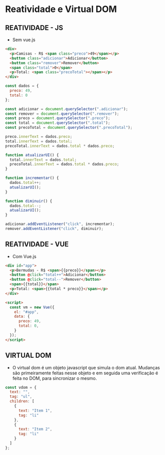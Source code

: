 # Reatividade e Virtual DOM

## REATIVIDADE - JS

* Sem vue.js

~~~html
<div>
  <p>Camisas - R$ <span class="preco">49</span></p>
  <button class="adicionar">Adicionar</button>
  <button class="remover">Remover</button>
  <span class="total">0</span>
  <p>Total: <span class="precoTotal"></span></p>
</div>
~~~

~~~javascript
const dados = {
  preco: 49,
  total: 0
};

const adicionar = document.querySelector(".adicionar");
const remover = document.querySelector(".remover");
const preco = document.querySelector(".preco");
const total = document.querySelector(".total");
const precoTotal = document.querySelector(".precoTotal");

preco.innerText = dados.preco;
total.innerText = dados.total;
precoTotal.innerText = dados.total * dados.preco;

function atualizarUI() {
  total.innerText = dados.total;
  precoTotal.innerText = dados.total * dados.preco;
}

function incrementar() {
  dados.total++;
  atualizarUI();
}

function diminuir() {
  dados.total--;
  atualizarUI();
}

adicionar.addEventListener("click", incrementar);
remover.addEventListener("click", diminuir);
~~~

## REATIVIDADE - VUE

* Com Vue.js

~~~html
<div id="app">
  <p>Bermudas - R$ <span>{{preco}}</span></p>
  <button @click="total++">Adicionar</button>
  <button @click="total--">Remover</button>
  <span>{{total}}</span>
  <p>Total: <span>{{total * preco}}</span></p>
</div>

<script>
  const vm = new Vue({
    el: "#app",
    data: {
      preco: 49,
      total: 0,
    }
  });
</script>
~~~

## VIRTUAL DOM

* O virtual dom é um objeto javascript que simula o dom atual. Mudanças são primeiramente feitas nesse objeto e em seguida uma verificação é feita no DOM, para sincronizar o mesmo.

~~~javascript
const vdom = {
  text: "",
  tag: "ul",
  children: [
    {
      text: "Item 1",
      tag: "li"
    },
    {
      text: "Item 2",
      tag: "li"
    }
  ]
};
~~~
